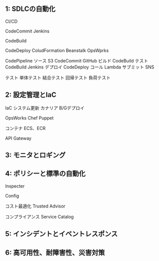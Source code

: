 ## 1: SDLCの自動化


CI/CD

CodeCommit
Jenkins

CodeBuild

CodeDeploy
    ColudFormation
    Beanstalk
    OpsWprks

CodePipeline
    ソース
        S3
        CodeCommit
        GitHub
    ビルド
        CodeBuild
    テスト
        CodeBuild
        Jenkins
    デプロイ
        CodeDeploy
    コール
        Lambda
    サブミット
        SNS

テスト
    単体テスト
    結合テスト
    回帰テスト
    負荷テスト

## 2: 設定管理とIaC
IaC
システム更新
    カナリア
    B/Gデプロイ

OpsWorks
    Chef
    Puppet

コンテナ
    ECS、ECR

API Gateway

## 3: モニタとロギング

## 4: ポリシーと標準の自動化
Inspecter

Config

コスト最適化
    Trusted Advisor

コンプライアンス
    Service Catalog

## 5: インシデントとイベントレスポンス

## 6: 高可用性、耐障害性、災害対策
